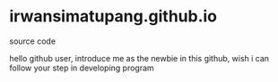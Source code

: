 # irwansimatupang.github.io
source code

hello github user, introduce me as the newbie in this github, wish i can follow your step in developing program
